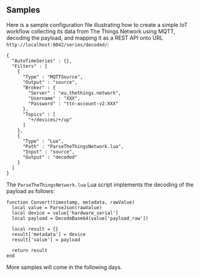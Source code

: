 Samples
-------

Here is a sample configuration file illustrating how to create a
simple IoT workflow collecting its data from The Things Network using
MQTT, decoding the payload, and mapping it as a REST API onto URL
`http://localhost:8042/series/decoded/`:

```
{
  "AutoTimeSeries" : {},
  "Filters" : [
    {
      "Type" : "MQTTSource",
      "Output" : "source",
      "Broker" : {
        "Server" : "eu.thethings.network",
        "Username" : "XXX",
        "Password" : "ttn-account-v2.XXX"
      },
      "Topics" : [
        "+/devices/+/up"
      ]
    },
    {
      "Type" : "Lua",
      "Path" : "ParseTheThingsNetwork.lua",
      "Input" : "source",
      "Output" : "decoded"
    }
  ]
}
```

The `ParseTheThingsNetwork.lua` Lua script implements the decoding of
the payload as follows:

```
function Convert(timestamp, metadata, rawValue)
  local value = ParseJson(rawValue)
  local device = value['hardware_serial']
  local payload = DecodeBase64(value['payload_raw'])
  
  local result = {}
  result['metadata'] = device
  result['value'] = payload

  return result
end
```

More samples will come in the following days.
